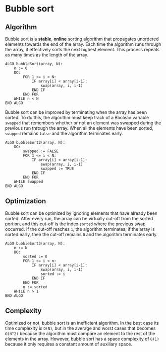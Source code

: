 # Bubble sort

## Algorithm
Bubble sort is a **stable**, **online** sorting algorithm that propagates unordered elements towards the end of the array. Each time the algorithm runs through the array, it effectively sorts the next highest element. This process repeats as many times as the length of the array.
```
ALGO bubbleSort(array, N):
    n := 0
    DO:
        FOR 1 <= i < N:
            IF array[i] < array[i-1]:
                swap(array, i, i-1)
            END IF
        END FOR
    WHILE n < N
END ALGO
```
Bubble sort can be improved by terminating when the array has been sorted. To do this, the algorithm must keep track of a Boolean variable `swapped` that remembers whether or not an element was swapped during the previous run through the array. When all the elements have been sorted, `swapped` remains `false` and the algorithm terminates early.
```
ALGO bubbleSort2(array, N):
    DO:
        swapped := FALSE
        FOR 1 <= i < N:
            IF array[i] < array[i-1]:
                swap(array, i, i-1)
                swapped := TRUE
            END IF
        END FOR
    WHILE swapped
END ALGO
```

## Optimization
Bubble sort can be optimized by ignoring elements that have already been sorted. After every run, the array can be virtually cut-off from the sorted portion, and this cut-off is the index `sorted` where the previous swap occurred. If the cut-off reaches `1`, the algorithm terminates; if the array is sorted early, then the cut-off remains `0` and the algorithm terminates early.
```
ALGO bubbleSort3(array, N):
    n := N
    DO:
        sorted := 0
        FOR 1 <= i < n:
            IF array[i] < array[i-1]:
                swap(array, i, i-1)
                sorted := i
            END IF
        END FOR
        n := sorted
    WHILE n > 1
END ALGO
```

## Complexity
Optimized or not, bubble sort is an inefficient algorithm. In the best case its time complexity is `O(N)`, but in the average and worst cases that becomes `O(N^2)` because the algorithm must compare an element to the rest of the elements in the array. However, bubble sort has a space complexity of `O(1)` because it only requires a constant amount of auxiliary space.
